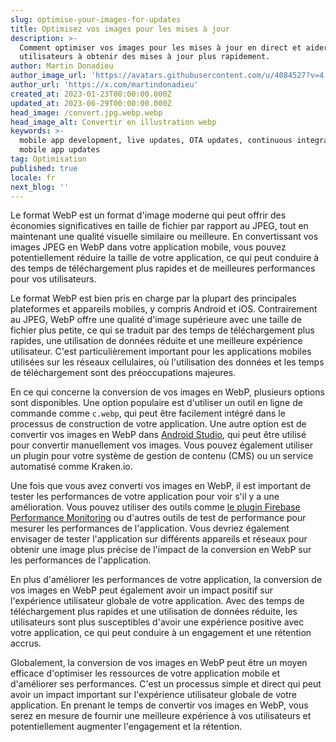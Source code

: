 ```yaml
---
slug: optimise-your-images-for-updates
title: Optimisez vos images pour les mises à jour
description: >-
  Comment optimiser vos images pour les mises à jour en direct et aider vos
  utilisateurs à obtenir des mises à jour plus rapidement.
author: Martin Donadieu
author_image_url: 'https://avatars.githubusercontent.com/u/4084527?v=4'
author_url: 'https://x.com/martindonadieu'
created_at: 2023-01-23T00:00:00.000Z
updated_at: 2023-06-29T00:00:00.000Z
head_image: /convert.jpg.webp.webp
head_image_alt: Convertir en illustration webp
keywords: >-
  mobile app development, live updates, OTA updates, continuous integration,
  mobile app updates
tag: Optimisation
published: true
locale: fr
next_blog: ''
---
```

Le format WebP est un format d'image moderne qui peut offrir des économies significatives en taille de fichier par rapport au JPEG, tout en maintenant une qualité visuelle similaire ou meilleure. En convertissant vos images JPEG en WebP dans votre application mobile, vous pouvez potentiellement réduire la taille de votre application, ce qui peut conduire à des temps de téléchargement plus rapides et de meilleures performances pour vos utilisateurs.

Le format WebP est bien pris en charge par la plupart des principales plateformes et appareils mobiles, y compris Android et iOS. Contrairement au JPEG, WebP offre une qualité d'image supérieure avec une taille de fichier plus petite, ce qui se traduit par des temps de téléchargement plus rapides, une utilisation de données réduite et une meilleure expérience utilisateur. C'est particulièrement important pour les applications mobiles utilisées sur les réseaux cellulaires, où l'utilisation des données et les temps de téléchargement sont des préoccupations majeures.

En ce qui concerne la conversion de vos images en WebP, plusieurs options sont disponibles. Une option populaire est d'utiliser un outil en ligne de commande comme `c.webp`, qui peut être facilement intégré dans le processus de construction de votre application. Une autre option est de convertir vos images en WebP dans [Android Studio](https://sites.google.com/a/android.com/tools/tech-docs/.webp/), qui peut être utilisé pour convertir manuellement vos images. Vous pouvez également utiliser un plugin pour votre système de gestion de contenu (CMS) ou un service automatisé comme Kraken.io.

Une fois que vous avez converti vos images en WebP, il est important de tester les performances de votre application pour voir s'il y a une amélioration. Vous pouvez utiliser des outils comme [le plugin Firebase Performance Monitoring](https://github.com/capawesome-team/capacitor-firebase/tree/main/packages/performance/) ou d'autres outils de test de performance pour mesurer les performances de l'application. Vous devriez également envisager de tester l'application sur différents appareils et réseaux pour obtenir une image plus précise de l'impact de la conversion en WebP sur les performances de l'application.

En plus d'améliorer les performances de votre application, la conversion de vos images en WebP peut également avoir un impact positif sur l'expérience utilisateur globale de votre application. Avec des temps de téléchargement plus rapides et une utilisation de données réduite, les utilisateurs sont plus susceptibles d'avoir une expérience positive avec votre application, ce qui peut conduire à un engagement et une rétention accrus.

Globalement, la conversion de vos images en WebP peut être un moyen efficace d'optimiser les ressources de votre application mobile et d'améliorer ses performances. C'est un processus simple et direct qui peut avoir un impact important sur l'expérience utilisateur globale de votre application. En prenant le temps de convertir vos images en WebP, vous serez en mesure de fournir une meilleure expérience à vos utilisateurs et potentiellement augmenter l'engagement et la rétention.
